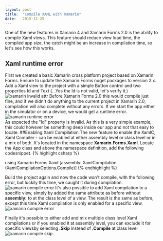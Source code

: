 ```yaml
---
layout: post
title:  "Compile XAML with Xamarin"
date:   2015-11-25
---
```


<p class="intro">
<span class="dropcap">O</span>ne of the new features in Xamarin 4 and Xamarin Forms 2.0 is the ability to compile Xaml views.
 This feature should reduce view load time, the compiled app size, the catch might be an increase in compilation time, so let's see how
 this works.
</p>

## Xaml runtime error
First we created a basic Xamarin cross platform project based on Xamarin Forms. Ensure to update the Xamarin.Forms nuget packages to version 2.x.
Add a Xaml view to the project with a simple Button control and two properties Id and Text (...Yes the Id is not valid, let's verify it.)
<img src="{{ '/assets/img/InvalidXaml.png' | prepend: site.baseurl }}" alt="xamarin invalid attr">
Before Xamarin Forms 2.0 this would compile just fine, and if we didn't do anything to the current project in Xamarin 2.0, compilation will also complete without any errors.
If we start the app either in the simulator or on a device, we would get a runtime error.
<img src="{{ '/assets/img/xamlruntimeerror.png' | prepend: site.baseurl }}" alt="xamarin runtime error">   
As expected the "Id" property is invalid. 
As this is a very simple example, this could however be something deep inside our app and not that easy to locate.
##Enabling Xaml Compilation
The new feature to enable the XamlC, Xaml Compiler - can be enabled at either assembly level or class level or in a mix of both. It's located in the namespace
__Xamarin.Forms.Xaml__. 
Locate the App class and above the namespace definition, add the following codesnippet.
{% highlight csharp %}

using Xamarin.Forms.Xaml
[assembly: XamlCompilation (XamlCompilationOptions.Compile)]
{% endhighlight %}

Build the project again and now the code won't compile, with the following error, but luckily this time, we caught it during compilation.
<img src="{{ '/assets/img/compileerror.png' | prepend: site.baseurl }}" alt="xamarin compile error">
It's also possible to add Xaml compilation to a specific view, simply by added the same attribute as before without __assembly:__ to at the class level of a view.
The result is the same as before, except this time Xaml compilation is only enabled for a specific view.
<img src="{{ '/assets/img/xamlcompilationclass.png' | prepend: site.baseurl }}" alt="xamarin compile error">

Finally it's possible to either add and mix multiple class level Xaml compilations or if you enabled it at assembly level, you can exclude it for specific viewsby selecting
__.Skip__ instead of __.Compile__ at class level
 <img src="{{ '/assets/img/xamlcompileskip.png' | prepend: site.baseurl }}" alt="xamarin compile skip">



